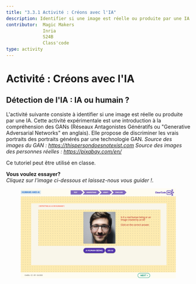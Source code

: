 ```yaml
---
title: "3.3.1 Activité : Créons avec l'IA"
description: Identifier si une image est réelle ou produite par une IA
contributor:  Magic Makers
              Inria
              S24B
              Class'code  
type: activity
---
```

# Activité : Créons avec l'IA
## Détection de l'IA : IA ou humain ?

L'activité suivante consiste à identifier si une image est réelle ou produite par une IA. Cette activité expérimentale est une introduction à la compréhension des GANs (Réseaux Antagonistes Génératifs ou "Generative Adversarial Networks" en anglais). Elle propose de discriminer les vrais portraits des portraits générés par une technologie GAN.
*Source des images du GAN : https://thispersondoesnotexist.com*
*Source des images des personnes réelles : https://pixabay.com/en/*

Ce tutoriel peut être utilisé en classe.

**Vous voulez essayer?**  
_Cliquez sur l'image ci-dessous et laissez-nous vous guider !_.

<a href="https://pixees.fr/classcodeiai/app/tuto3-ai4t/?lang=en" target="_blank"><figure>
  <img src="Images/IA-M.3.3.1.png"/>
</figure></a>
